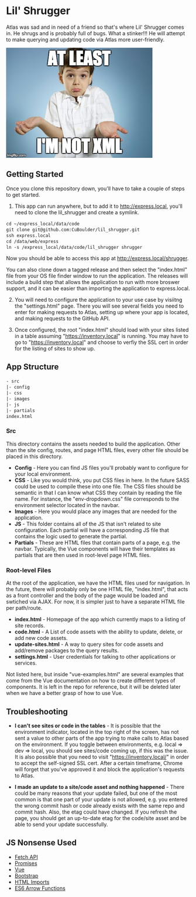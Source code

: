 # Lil' Shrugger

Atlas was sad and in need of a friend so that's where Lil' Shrugger comes in. He shrugs and is probably full of bugs. What a stinker!!! He will attempt to make querying and updating code via Atlas more user-friendly. 


![Lil' Shrugger Logo](/src/images/lil_shrugger.jpg?raw=true "Lil' Shrugger")

## Getting Started

Once you clone this repository down, you'll have to take a couple of steps to get started.

1. This app can run anywhere, but to add it to http://express.local, you'll need to clone the lil_shrugger and create a symlink.

```
cd ~/express_local/data/code
git clone git@github.com:CuBoulder/lil_shrugger.git
ssh express.local
cd /data/web/express
ln -s /express_local/data/code/lil_shrugger shrugger
```

Now you should be able to access this app at http://express.local/shrugger. 

You can also clone down a tagged release and then select the "index.html" file from your OS file finder window to run the application. The releases will include a build step that allows the application to run with more broswer support, and it can be easier than importing the application to express.local.	

2. You will need to configure the application to your use case by visiitng the "settings.html" page. There you will see several fields you need to enter for making requests to Atlas, setting up where your app is located, and making requests to the GitHub API.  

3. Once configured, the root "index.html" should load with your sites listed in a table assuming "https://inventory.local" is running. You may have to go to "https://inventory.local" and choose to verfiy the SSL cert in order for the listing of sites to show up. 

## App Structure 
```
- src
|- config
|- css
|- images
|- js
|- partials
index.html
```
### Src

This directory contains the assets needed to build the application. Other than the site config, routes, and page HTML files, every other file should be placed in this directory. 

- **Config** - Here you can find JS files you'll probably want to configure for your local environment. 
- **CSS** - Like you would think, you put CSS files in here. In the future SASS could be used to compile these into one file.
The CSS files should be semantic in that I can know what CSS they contain by reading the file name. For instance, the "env-dropdown.css" file corresponds to the environment selector located in the navbar. 
- **Images** - Here you would place any images that are needed for the application. 
- **JS** - This folder contains all of the JS that isn't related to site configuration. Each partial will have a corresponding JS file that contains the logic used to generate the partial. 
- **Partials** - These are HTML files that contain parts of a page, e.g. the navbar. Typically, the Vue components will have their templates as partials that are then used in root-level page HTML files. 

### Root-level Files

At the root of the application, we have the HTML files used for navigation. In the future, there will probably only be one HTML file, "index.html", that acts as a front controller and the body of the page would be loaded and swtiched via AJAX. For now, it is simpler just to have a separate HTML file per path/route. 

- **index.html** - Homepage of the app which currently maps to a listing of site records.
- **code.html** - A List of code assets with the ability to update, delete, or add new code assets. 
- **update-sites.html** - A way to query sites for code assets and add/remove packages to the query results. 
- **settings.html** - User credentials for talking to other applications or services. 

Not listed here, but inside "vue-examples.html" are several examples that come from the Vue documentation on how to create different types of components. It is left in the repo for reference, but it will be deleted later when we have a better grasp of how to use Vue. 

## Troubleshooting

- **I can't see sites or code in the tables** - It is possible that the environment indicator, located in the top right of the screen, has not sent a value to other parts of the app trying to make calls to Atlas based on the environment. If you toggle between environments, e.g. local => dev => local, you should see sites/code coming up, if this was the issue. It is also possible that you need to visit "https://inventory.local/" in order to accept the self-signed SSL cert. After a certain timeframe, Chrome will forget that you've approved it and block the application's requests to Atlas. 

- **I made an update to a site/code asset and nothing happened** - There could be many reasons that your update failed, but one of the most common is that one part of your update is not allowed, e.g. you entered the wrong commit hash or code already exists with the same repo and commit hash. Also, the etag could have changed. If you refresh the page, you should get an up-to-date etag for the code/site asset and be able to send your update successfully. 

## JS Nonsense Used

- [Fetch API](https://developer.mozilla.org/en-US/docs/Web/API/Fetch_API)
- [Promises](https://developer.mozilla.org/en-US/docs/Web/JavaScript/Reference/Global_Objects/Promise)
- [Vue](https://vuejs.org/)
- [Bootstrap](http://getbootstrap.com/css/)
- [HTML Imports](https://www.html5rocks.com/en/tutorials/webcomponents/imports/)
- [ES6 Arrow Functions](https://developer.mozilla.org/en-US/docs/Web/JavaScript/Reference/Functions/Arrow_functions)


